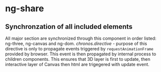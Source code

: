 # ng-share

## Synchronzation of all included elements

All major section are synchronized through this component in order listed: ng-three, ng-canvas and ng-dom.
*chronos.directive* - purpose of this directive is only to propagate events triggered by `requestAnimationFrame` provided by browser. This event is then propagated by internal process to children components. This ensures that 3D layer is first to update, then interactive layer of Canvas then html are trigegered with update event.
